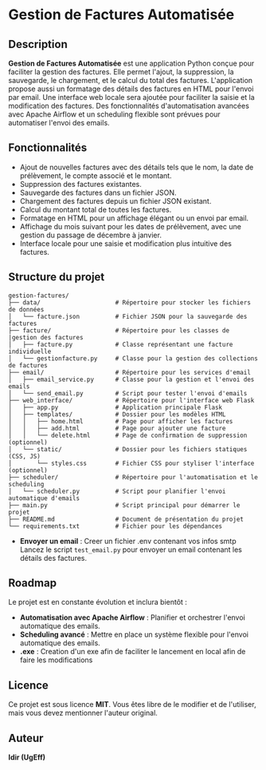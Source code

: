 
# Gestion de Factures Automatisée

## Description
**Gestion de Factures Automatisée** est une application Python conçue pour faciliter la gestion des factures. Elle permet l'ajout, la suppression, la sauvegarde, le chargement, et le calcul du total des factures. L'application propose aussi un formatage des détails des factures en HTML pour l'envoi par email. Une interface web locale sera ajoutée pour faciliter la saisie et la modification des factures. Des fonctionnalités d'automatisation avancées avec Apache Airflow et un scheduling flexible sont prévues pour automatiser l'envoi des emails.

## Fonctionnalités
- Ajout de nouvelles factures avec des détails tels que le nom, la date de prélèvement, le compte associé et le montant.
- Suppression des factures existantes.
- Sauvegarde des factures dans un fichier JSON.
- Chargement des factures depuis un fichier JSON existant.
- Calcul du montant total de toutes les factures.
- Formatage en HTML pour un affichage élégant ou un envoi par email.
- Affichage du mois suivant pour les dates de prélèvement, avec une gestion du passage de décembre à janvier.
- Interface locale pour une saisie et modification plus intuitive des factures.

## Structure du projet
```
gestion-factures/
├── data/                     # Répertoire pour stocker les fichiers de données
│   └── facture.json          # Fichier JSON pour la sauvegarde des factures
├── facture/                  # Répertoire pour les classes de |gestion des factures
│   ├── facture.py            # Classe représentant une facture individuelle
│   └── gestionfacture.py     # Classe pour la gestion des collections de factures
├── email/                    # Répertoire pour les services d'email
│   ├── email_service.py      # Classe pour la gestion et l'envoi des emails
│   └── send_email.py         # Script pour tester l'envoi d'emails
├── web_interface/            # Répertoire pour l'interface web Flask
│   ├── app.py                # Application principale Flask
│   ├── templates/            # Dossier pour les modèles HTML
│   │   ├── home.html         # Page pour afficher les factures
│   │   ├── add.html          # Page pour ajouter une facture
│   │   └── delete.html       # Page de confirmation de suppression (optionnel)
│   └── static/               # Dossier pour les fichiers statiques (CSS, JS)
│       └── styles.css        # Fichier CSS pour styliser l'interface (optionnel)
├── scheduler/                # Répertoire pour l'automatisation et le scheduling
│   └── scheduler.py          # Script pour planifier l'envoi automatique d'emails
├── main.py                   # Script principal pour démarrer le projet
├── README.md                 # Document de présentation du projet
└── requirements.txt          # Fichier pour les dépendances 

```

- **Envoyer un email** :
   Creer un fichier .env contenant vos infos smtp
   Lancez le script `test_email.py` pour envoyer un email contenant les détails des factures.

## Roadmap
Le projet est en constante évolution et inclura bientôt :
- **Automatisation avec Apache Airflow** : Planifier et orchestrer l'envoi automatique des emails.
- **Scheduling avancé** : Mettre en place un système flexible pour l'envoi automatique des emails.
- **.exe** : Creation d'un exe afin de faciliter le lancement en local afin de faire les modifications


## Licence
Ce projet est sous licence **MIT**. Vous êtes libre de le modifier et de l'utiliser, mais vous devez mentionner l'auteur original.

## Auteur
**Idir (UgEff)**
